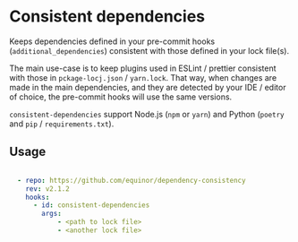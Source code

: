 # Consistent dependencies

Keeps dependencies defined in your pre-commit hooks (`additional_dependencies`) consistent with those defined in your lock file(s).

The main use-case is to keep plugins used in ESLint / prettier consistent with those in `pckage-locj.json` / `yarn.lock`.
That way, when changes are made in the main dependencies, and they are detected by your IDE / editor of choice, the pre-commit hooks will use the same versions.

`consistent-dependencies` support Node.js (`npm` or `yarn`) and Python (`poetry` and `pip` / `requirements.txt`).

## Usage

```yaml

  - repo: https://github.com/equinor/dependency-consistency
    rev: v2.1.2
    hooks:
      - id: consistent-dependencies
        args:
            - <path to lock file>
            - <another lock file> 
```
